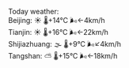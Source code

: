 Today weather:  
Beijing: ☀️   🌡️+14°C 🌬️←4km/h  
Tianjin: ☀️   🌡️+16°C 🌬️←22km/h  
Shijiazhuang: 🌫  🌡️+9°C 🌬️↙4km/h  
Tangshan: ⛅️  🌡️+15°C 🌬️←18km/h  
